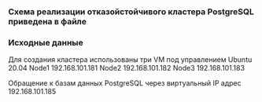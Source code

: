 ### Схема реализации отказойстойчивого кластера PostgreSQL приведена в файле ###
### Исходные данные ###
Для создания кластера использованы три VM под управлением Ubuntu 20.04
Node1 192.168.101.181
Node2 192.168.101.182
Node3 192.168.101.183

Обращение к базам данных PostgreSQL через виртуальный IP адрес 192.168.101.185
